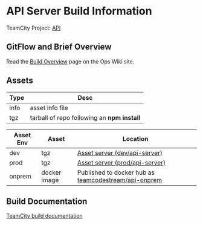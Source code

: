 # API Server Build Information

TeamCity Project: [API](http://redirector.codestream.us/builds/api)

## GitFlow and Brief Overview
Read the [Build Overview](https://teamcodestream.atlassian.net/wiki/x/04BID) page on the Ops Wiki site.

## Assets

| Type | Desc |
| --- | --- |
| info | asset info file |
| tgz | tarball of repo following an **npm install** |

| Asset Env | Asset | Location |
| --- | --- | --- |
| dev | tgz | [Asset server (dev/api-server)](http://assets.codestream.us/artifacts/dev/api-server/) |
| prod | tgz | [Asset server (prod/api-server)](http://assets.codestream.us/artifacts/prod/api-server/) |
| onprem | docker image | Published to docker hub as [teamcodestream/api-onprem](https://cloud.docker.com/u/teamcodestream/repository/docker/teamcodestream/api-onprem) |

## Build Documentation

[TeamCity build documentation](https://github.com/TeamCodeStream/teamcity_tools/tree/master/docs)
